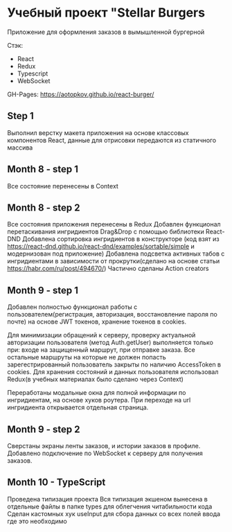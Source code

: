 # Учебный проект "Stellar Burgers

Приложение для оформления заказов в вымышленной бургерной

Стэк:
- React
- Redux
- Typescript
- WebSocket

GH-Pages: https://aotopkov.github.io/react-burger/


## Step 1

Выполнил верстку макета приложения на основе классовых компонентов React, данные для отрисовки передаются из статичного массива




## Month  8  - step 1 

Все состояние перенесены в Context

## Month  8 - step 2

Все состояния приложения перенесены в Redux
Добавлен функционал перетаскивания ингридиентов Drag&Drop с помощью библиотеки React-DND
Добавлена сортировка ингридиентов в конструкторе (код взят из https://react-dnd.github.io/react-dnd/examples/sortable/simple и модернизован под приложение)
Добавлена подсветка активных табов с ингридиентами в зависимости от прокрутки(сделано на основе статьи https://habr.com/ru/post/494670/)
Частично сделаны Action creators


## Month 9 - step 1

Добавлен полностью функционал работы с пользователем(регистрация, авторизация, восстановление пароля по почте) на основе JWT токенов, хранение токенов в cookies.

Для минимизации обращений к серверу, проверку актуальной авторизации пользователя (метод Auth.getUser) выполняется только при: входе на защищенный маршрут, при отправке заказа. Все остальные маршруты на которые не должен попасть зарегестрированный пользователь закрыты по наличию AccessToken в cookies. Для хранения состояний и данных пользователя использовал Redux(в учебных материалах было сделано через Context)

Переработаны модальные окна для полной информации по ингридиентам, на основе хуков роутера. При переходе на url ингридиента открывается отдельная страница. 


## Month 9 - step 2

Сверстаны экраны ленты заказов, и истории заказов в профиле.
Добавлено подключение по WebSocket к серверу для получения заказов. 

## Month 10 - TypeScript 

Проведена типизация проекта
Вся типизация экшеном вынесена в отдельные файлы в папке types для облегчения читабильности кода
Сделан кастомных хук useInput для сбора данных со всех полей ввода где это необходимо


